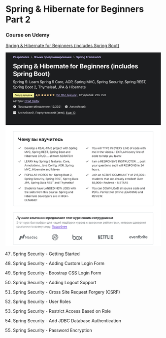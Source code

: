  # Spring & Hibernate for Beginners Part 2
### Course on Udemy

[Spring & Hibernate for Beginners (includes Spring Boot)](https://www.udemy.com/course/spring-hibernate-tutorial/)

![Shapka](https://github.com/lalik77/spring-and-hibernate-p2/blob/master/img/Shapka_Udemy_Course.png)


47. Spring Security - Getting Started 

48. Spring Security - Adding Custom Login Form

49. Spring Security - Boostrap CSS Login Form

50. Spring Security - Adding Logout Support

51. Spring Security - Cross Site Request Forgery (CSRF)

52. Spring Security - User Roles

53. Spring Security - Restrict Access Based on Role

54. Spring Security - Add JDBC Database Authentication

55. Spring Security - Password Encryption
